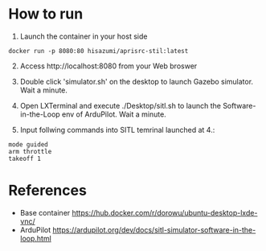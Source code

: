 # How to run

1. Launch the container in your host side
```
docker run -p 8080:80 hisazumi/aprisrc-stil:latest
```

2. Access http://localhost:8080 from your Web broswer

3. Double click 'simulator.sh' on the desktop to launch Gazebo simulator. Wait a minute. 

4. Open LXTerminal and execute ./Desktop/sitl.sh to launch the Software-in-the-Loop env of ArduPilot. Wait a minute.

5. Input follwing commands into SITL temrinal launched at 4.:
```
mode guided
arm throttle
takeoff 1
```

# References
- Base container https://hub.docker.com/r/dorowu/ubuntu-desktop-lxde-vnc/ 
- ArduPilot https://ardupilot.org/dev/docs/sitl-simulator-software-in-the-loop.html

